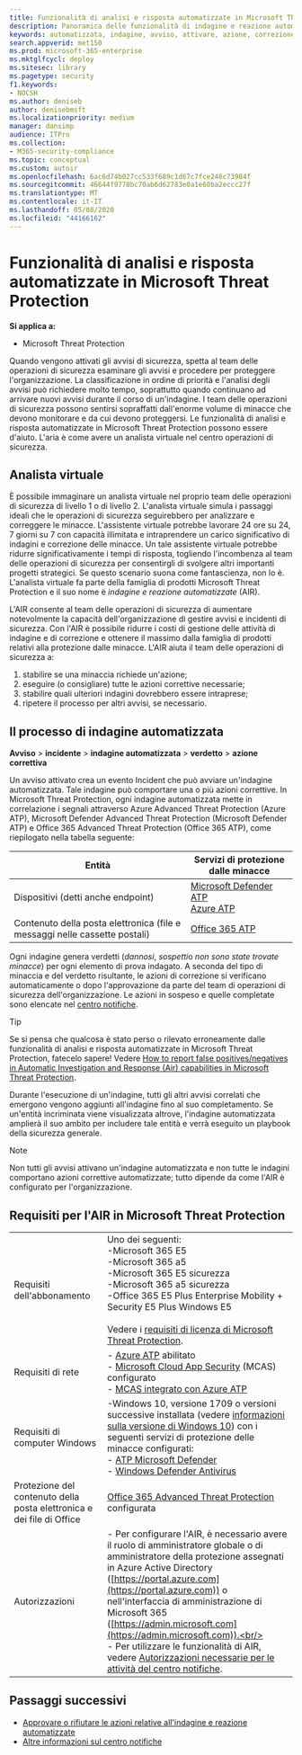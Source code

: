 ```yaml
---
title: Funzionalità di analisi e risposta automatizzate in Microsoft Threat Protection
description: Panoramica delle funzionalità di indagine e reazione automatizzate in Microsoft Threat Protection
keywords: automatizzata, indagine, avviso, attivare, azione, correzione
search.appverid: met150
ms.prod: microsoft-365-enterprise
ms.mktglfcycl: deploy
ms.sitesec: library
ms.pagetype: security
f1.keywords:
- NOCSH
ms.author: deniseb
author: denisebmsft
ms.localizationpriority: medium
manager: dansimp
audience: ITPro
ms.collection:
- M365-security-compliance
ms.topic: conceptual
ms.custom: autoir
ms.openlocfilehash: 6ac6d74b027cc533f689c1d67c7fce246c73984f
ms.sourcegitcommit: 46644f9778bc70ab6d62783e0a1e60ba2eccc27f
ms.translationtype: MT
ms.contentlocale: it-IT
ms.lasthandoff: 05/08/2020
ms.locfileid: "44166162"
---
```

# <a name="automated-investigation-and-response-air-capabilities-in-microsoft-threat-protection"></a>Funzionalità di analisi e risposta automatizzate in Microsoft Threat Protection

**Si applica a:**
- Microsoft Threat Protection

Quando vengono attivati gli avvisi di sicurezza, spetta al team delle operazioni di sicurezza esaminare gli avvisi e procedere per proteggere l'organizzazione. La classificazione in ordine di priorità e l'analisi degli avvisi può richiedere molto tempo, soprattutto quando continuano ad arrivare nuovi avvisi durante il corso di un'indagine. I team delle operazioni di sicurezza possono sentirsi sopraffatti dall'enorme volume di minacce che devono monitorare e da cui devono proteggersi. Le funzionalità di analisi e risposta automatizzate in Microsoft Threat Protection possono essere d'aiuto. L'aria è come avere un analista virtuale nel centro operazioni di sicurezza.

## <a name="your-virtual-analyst"></a>Analista virtuale

È possibile immaginare un analista virtuale nel proprio team delle operazioni di sicurezza di livello 1 o di livello 2. L'analista virtuale simula i passaggi ideali che le operazioni di sicurezza seguirebbero per analizzare e correggere le minacce. L'assistente virtuale potrebbe lavorare 24 ore su 24, 7 giorni su 7 con capacità illimitata e intraprendere un carico significativo di indagini e correzione delle minacce. Un tale assistente virtuale potrebbe ridurre significativamente i tempi di risposta, togliendo l'incombenza al team delle operazioni di sicurezza per consentirgli di svolgere altri importanti progetti strategici. Se questo scenario suona come fantascienza, non lo è. L'analista virtuale fa parte della famiglia di prodotti Microsoft Threat Protection e il suo nome è *indagine e reazione automatizzate* (AIR).

L'AIR consente al team delle operazioni di sicurezza di aumentare notevolmente la capacità dell'organizzazione di gestire avvisi e incidenti di sicurezza. Con l'AIR è possibile ridurre i costi di gestione delle attività di indagine e di correzione e ottenere il massimo dalla famiglia di prodotti relativi alla protezione dalle minacce. L'AIR aiuta il team delle operazioni di sicurezza a:

1. stabilire se una minaccia richiede un'azione;
2. eseguire (o consigliare) tutte le azioni correttive necessarie;
3. stabilire quali ulteriori indagini dovrebbero essere intraprese;
4. ripetere il processo per altri avvisi, se necessario.

## <a name="the-automated-investigation-process"></a>Il processo di indagine automatizzata

**Avviso** > **incidente** > **indagine automatizzata** > **verdetto** > **azione correttiva**

Un avviso attivato crea un evento Incident che può avviare un'indagine automatizzata. Tale indagine può comportare una o più azioni correttive. In Microsoft Threat Protection, ogni indagine automatizzata mette in correlazione i segnali attraverso Azure Advanced Threat Protection (Azure ATP), Microsoft Defender Advanced Threat Protection (Microsoft Defender ATP) e Office 365 Advanced Threat Protection (Office 365 ATP), come riepilogato nella tabella seguente: 

|Entità |Servizi di protezione dalle minacce  |
|---------|---------|
|Dispositivi (detti anche endpoint)     |[Microsoft Defender ATP](https://docs.microsoft.com/windows/security/threat-protection/microsoft-defender-atp/automated-investigations)<br/>[Azure ATP](https://docs.microsoft.com/azure-advanced-threat-protection/what-is-atp) |      
|Contenuto della posta elettronica (file e messaggi nelle cassette postali)     |[Office 365 ATP](https://docs.microsoft.com/microsoft-365/security/office-365-security/office-365-atp)         |

Ogni indagine genera verdetti (*dannosi*, *sospetti*o *non sono state trovate minacce*) per ogni elemento di prova indagato. A seconda del tipo di minaccia e del verdetto risultante, le azioni di correzione si verificano automaticamente o dopo l'approvazione da parte del team di operazioni di sicurezza dell'organizzazione. Le azioni in sospeso e quelle completate sono elencate nel [centro notifiche](mtp-action-center.md).

> [!TIP]
> Se si pensa che qualcosa è stato perso o rilevato erroneamente dalle funzionalità di analisi e risposta automatizzate in Microsoft Threat Protection, fatecelo sapere! Vedere [How to report false positives/negatives in Automatic Investigation and Response (Air) capabilities in Microsoft Threat Protection](mtp-autoir-report-false-positives-negatives.md).

Durante l'esecuzione di un'indagine, tutti gli altri avvisi correlati che emergono vengono aggiunti all'indagine fino al suo completamento. Se un'entità incriminata viene visualizzata altrove, l'indagine automatizzata amplierà il suo ambito per includere tale entità e verrà eseguito un playbook della sicurezza generale. 

> [!NOTE]
> Non tutti gli avvisi attivano un'indagine automatizzata e non tutte le indagini comportano azioni correttive automatizzate; tutto dipende da come l'AIR è configurato per l'organizzazione. 

## <a name="requirements-for-air-in-microsoft-threat-protection"></a>Requisiti per l'AIR in Microsoft Threat Protection

| | |
|--|--|
|Requisiti dell'abbonamento |Uno dei seguenti: <br/>-Microsoft 365 E5 <br/>-Microsoft 365 a5 <br/>-Microsoft 365 E5 sicurezza<br/>-Microsoft 365 a5 sicurezza<br/>-Office 365 E5 Plus Enterprise Mobility + Security E5 Plus Windows E5<br/><br/>Vedere i [requisiti di licenza di Microsoft Threat Protection](https://docs.microsoft.com/microsoft-365/security/mtp/prerequisites?#licensing-requirements).|
|Requisiti di rete |- [Azure ATP](https://docs.microsoft.com/azure-advanced-threat-protection/what-is-atp) abilitato<br/>- [Microsoft Cloud App Security](https://docs.microsoft.com/cloud-app-security/what-is-cloud-app-security) (MCAS) configurato<br/>- [MCAS integrato con Azure ATP](https://docs.microsoft.com/cloud-app-security/aatp-integration) |
|Requisiti di computer Windows |-Windows 10, versione 1709 o versioni successive installata (vedere [informazioni sulla versione di Windows 10](https://docs.microsoft.com/windows/release-information/)) con i seguenti servizi di protezione delle minacce configurati:<br/>- [ATP Microsoft Defender](https://docs.microsoft.com/windows/security/threat-protection/microsoft-defender-atp/configure-endpoints) <br/>- [Windows Defender Antivirus](https://docs.microsoft.com/windows/security/threat-protection/windows-defender-antivirus/configure-windows-defender-antivirus-features) |
|Protezione del contenuto della posta elettronica e dei file di Office |[Office 365 Advanced Threat Protection](https://docs.microsoft.com/microsoft-365/security/office-365-security/office-365-atp#configure-atp-policies) configurata |
|Autorizzazioni |- Per configurare l'AIR, è necessario avere il ruolo di amministratore globale o di amministratore della protezione assegnati in Azure Active Directory ([https://portal.azure.com](https://portal.azure.com)) o nell'interfaccia di amministrazione di Microsoft 365 ([https://admin.microsoft.com](https://admin.microsoft.com)).<br/><br/>- Per utilizzare le funzionalità di AIR, vedere [Autorizzazioni necessarie per le attività del centro notifiche](mtp-action-center.md#required-permissions-for-action-center-tasks). |

## <a name="next-steps"></a>Passaggi successivi

- [Approvare o rifiutare le azioni relative all'indagine e reazione automatizzate](mtp-autoir-actions.md)
- [Altre informazioni sul centro notifiche](mtp-action-center.md)

